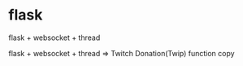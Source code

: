 # flask
flask + websocket + thread

flask + websocket + thread => Twitch Donation(Twip) function copy
